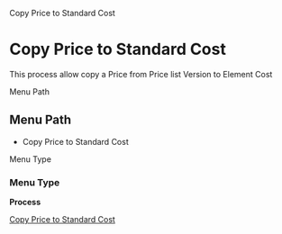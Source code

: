 
Copy Price to Standard Cost
# Copy Price to Standard Cost


This process allow copy a Price from Price list Version to Element Cost

Menu Path
## Menu Path



- Copy Price to Standard Cost

Menu Type
### Menu Type

**Process**


[Copy Price to Standard Cost](../../functional-guide/window/process-pp_copy-price-to-standard-cost.md)